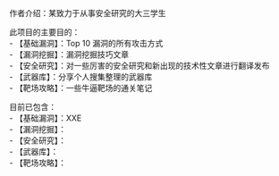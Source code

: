 作者介绍：某致力于从事安全研究的大三学生  
  
此项目的主要目的：  
       - 【基础漏洞】：Top 10 漏洞的所有攻击方式  
       - 【漏洞挖掘】：漏洞挖掘技巧文章  
       - 【安全研究】：对一些厉害的安全研究和新出现的技术性文章进行翻译发布  
       - 【武器库】：分享个人搜集整理的武器库  
       - 【靶场攻略】：一些牛逼靶场的通关笔记  
  
目前已包含：  
       - 【基础漏洞】：XXE  
       - 【漏洞挖掘】：  
       - 【安全研究】：  
       - 【武器库】：  
       - 【靶场攻略】：  
  
